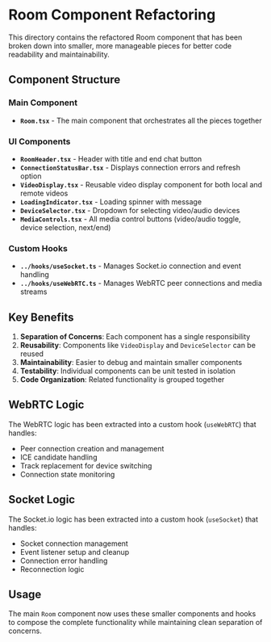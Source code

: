 # Room Component Refactoring

This directory contains the refactored Room component that has been broken down into smaller, more manageable pieces for better code readability and maintainability.

## Component Structure

### Main Component

- **`Room.tsx`** - The main component that orchestrates all the pieces together

### UI Components

- **`RoomHeader.tsx`** - Header with title and end chat button
- **`ConnectionStatusBar.tsx`** - Displays connection errors and refresh option
- **`VideoDisplay.tsx`** - Reusable video display component for both local and remote videos
- **`LoadingIndicator.tsx`** - Loading spinner with message
- **`DeviceSelector.tsx`** - Dropdown for selecting video/audio devices
- **`MediaControls.tsx`** - All media control buttons (video/audio toggle, device selection, next/end)

### Custom Hooks

- **`../hooks/useSocket.ts`** - Manages Socket.io connection and event handling
- **`../hooks/useWebRTC.ts`** - Manages WebRTC peer connections and media streams

## Key Benefits

1. **Separation of Concerns**: Each component has a single responsibility
2. **Reusability**: Components like `VideoDisplay` and `DeviceSelector` can be reused
3. **Maintainability**: Easier to debug and maintain smaller components
4. **Testability**: Individual components can be unit tested in isolation
5. **Code Organization**: Related functionality is grouped together

## WebRTC Logic

The WebRTC logic has been extracted into a custom hook (`useWebRTC`) that handles:

- Peer connection creation and management
- ICE candidate handling
- Track replacement for device switching
- Connection state monitoring

## Socket Logic

The Socket.io logic has been extracted into a custom hook (`useSocket`) that handles:

- Socket connection management
- Event listener setup and cleanup
- Connection error handling
- Reconnection logic

## Usage

The main `Room` component now uses these smaller components and hooks to compose the complete functionality while maintaining clean separation of concerns.

